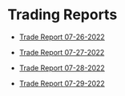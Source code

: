 # Trading Reports
- [Trade Report 07-26-2022](TradeReport_07-26-2022.md)

- [Trade Report 07-27-2022](TradeReport_07-27-2022.md)

- [Trade Report 07-28-2022](TradeReport_07-28-2022.md)

- [Trade Report 07-29-2022](TradeReport_07-29-2022.md)
